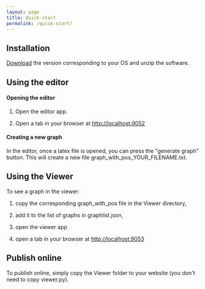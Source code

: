```yaml
---
layout: page
title: Quick-start
permalink: /quick-start/
---
```


## Installation

[Download](/downloads/) the version corresponding to your OS and unzip the software.

## Using the editor

#### Opening the editor

1. Open the editor app.

2. Open a tab in your browser at [http://localhost:9052](http://localhost:9052)

#### Creating a new graph

In the editor, once a latex file is opened, you can press the "generate graph" button. This will create a new file graph_with_pos_YOUR_FILENAME.txt. 

## Using the Viewer

To see a graph in the viewer:

1. copy the corresponding graph_with_pos file in the Viewer directory,

1. add it to the list of graphs in graphlist.json,

1. open the viewer app

1. open a tab in your browser at [http://localhost:9053](http://localhost:9053)


## Publish online

To publish online, simply copy the Viewer folder to your website (you don't need to copy viewer.py).